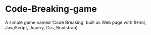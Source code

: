 # Code-Breaking-game
A simple game named 'Code Breaking' built as Web page with (Html, JavaScript, Jquery, Css, Bootstrap).
